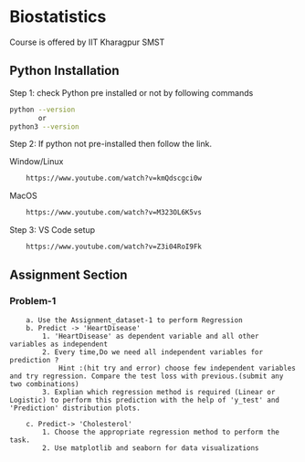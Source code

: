 # Biostatistics

Course is offered by IIT Kharagpur SMST



## Python Installation

Step 1: check Python pre installed or not by following commands
```bash
python --version 
       or 
python3 --version
```
Step 2: If python not pre-installed then follow the link.

Window/Linux
```bash 
    https://www.youtube.com/watch?v=kmQdscgci0w
```
MacOS
```bash 
    https://www.youtube.com/watch?v=M323OL6K5vs
```
Step 3: VS Code setup
```bash 
    https://www.youtube.com/watch?v=Z3i04RoI9Fk
```

## Assignment Section
### Problem-1
        a. Use the Assignment_dataset-1 to perform Regression
        b. Predict -> 'HeartDisease' 
            1. 'HeartDisease' as dependent variable and all other variables as independent
            2. Every time,Do we need all independent variables for prediction ? 
                Hint :(hit try and error) choose few independent variables and try regression. Compare the test loss with previous.(submit any two combinations)
            3. Explian which regression method is required (Linear or Logistic) to perform this prediction with the help of 'y_test' and 'Prediction' distribution plots.
            
        c. Predict-> 'Cholesterol'
            1. Choose the appropriate regression method to perform the task.
            2. Use matplotlib and seaborn for data visualizations
